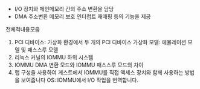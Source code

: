 - I/O 장치와 메인메모리 간의 주소 변환을 담당
- DMA 주소변환 메모리 보호 인터럽트 재매핑 등의 기능을 제공

전체적내용모음

1. PCI 디바이스: 가상화 환경에서 두 개의 PCI 디바이스 가상화 모델: 에뮬레이션 모델 및 패스스루 모델
2. 리눅스 커널의 IOMMU 하위 시스템
3. IOMMU DMA 변환 모드와 IOMMU 패스스루 모드의 차이
4. 랩 구성을 사용하여 게스트에서 IOMMU를 직접 액세스 장치와 함께 사용하는 방법을 보여줍니다 OS: IOMMU에서 I/O 작업을 번역합니다.
